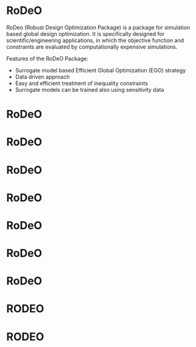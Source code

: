 # RoDeO
RoDeo (Robust Design Optimization Package) is a package for simulation based global design optimization. It is specifically designed
for scientific/engineering applications, in which the objective function and constraints are evaluated by computationally expensive simulations. 

Features of the RoDeO Package:
- Surrogate model based Efficient Global Optimization (EGO) strategy
- Data driven approach
- Easy and efficient treatment of inequality constraints
- Surrogate models can be trained also using sensitivity data
 
# RoDeO
# RoDeO
# RoDeO
# RoDeO
# RoDeO
# RoDeO
# RoDeO
# RODEO
# RODEO
